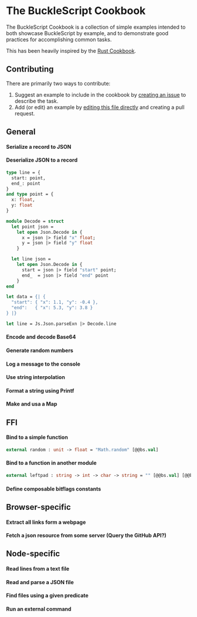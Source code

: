 # The BuckleScript Cookbook

The BuckleScript Cookbook is a collection of simple examples intended to both showcase BuckleScript by example, and to demonstrate good practices for accomplishing common tasks.

This has been heavily inspired by the [Rust Cookbook](https://brson.github.io/rust-cookbook/).

## Contributing

There are primarily two ways to contribute:

1. Suggest an example to include in the cookbook by [creating an issue](https://github.com/glennsl/bucklescript-cookbook/issues/new) to describe the task.
2. Add (or edit) an example by [editing this file directly](https://github.com/glennsl/bucklescript-cookbook/edit/master/README.md) and creating a pull request.

## General

#### Serialize a record to JSON
#### Deserialize JSON to a record
```ml
type line = {
  start: point,
  end_: point
}
and type point = {
  x: float,
  y: float
}

module Decode = struct
  let point json =
    let open Json.Decode in {
      x = json |> field "x" float;
      y = json |> field "y" float
    }

  let line json =
    let open Json.Decode in {
      start = json |> field "start" point;
      end_  = json |> field "end" point
    }
end

let data = {| {
  "start": { "x": 1.1, "y": -0.4 },
  "end":   { "x": 5.3, "y": 3.8 }
} |}

let line = Js.Json.parseExn |> Decode.line
```

#### Encode and decode Base64
#### Generate random numbers
#### Log a message to the console
#### Use string interpolation
#### Format a string using Printf
#### Make and usa a Map

## FFI

#### Bind to a simple function
```ml
external random : unit -> float = "Math.random" [@@bs.val]
```

#### Bind to a function in another module
```ml
external leftpad : string -> int -> char -> string = "" [@@bs.val] [@@bs.module "left-pad"]
```

#### Define composable bitflags constants

## Browser-specific

#### Extract all links form a webpage
#### Fetch a json resource from some server (Query the GitHub API?)

## Node-specific

#### Read lines from a text file
#### Read and parse a JSON file
#### Find files using a given predicate
#### Run an external command
